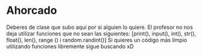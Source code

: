 # Ahorcado
Deberes de clase que subo aquí por si alguien lo quiere.
El profesor no nos deja utilizar funciones que no sean las siguientes: [print(), input(), int(), str(), float(), len(), range () i random.randint()]
Si quieres un código más límpio utilizando funciones libremente sigue buscando xD
